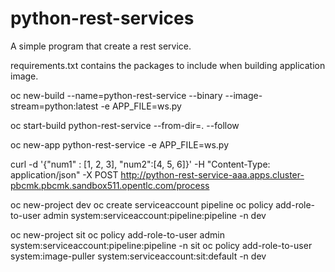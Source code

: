 # python-rest-services

A simple program that create a rest service. 

requirements.txt contains the packages to include when building application image.

oc new-build  --name=python-rest-service  --binary --image-stream=python:latest -e APP_FILE=ws.py

oc start-build python-rest-service   --from-dir=.  --follow

oc new-app python-rest-service -e APP_FILE=ws.py


curl -d '{"num1" : [1, 2, 3], "num2":[4, 5, 6]}' -H "Content-Type: application/json" -X POST http://python-rest-service-aaa.apps.cluster-pbcmk.pbcmk.sandbox511.opentlc.com/process

oc new-project dev
oc create serviceaccount pipeline 
oc policy add-role-to-user admin system:serviceaccount:pipeline:pipeline  -n dev

oc new-project sit
oc policy add-role-to-user admin system:serviceaccount:pipeline:pipeline  -n sit
oc policy add-role-to-user system:image-puller system:serviceaccount:sit:default -n dev


